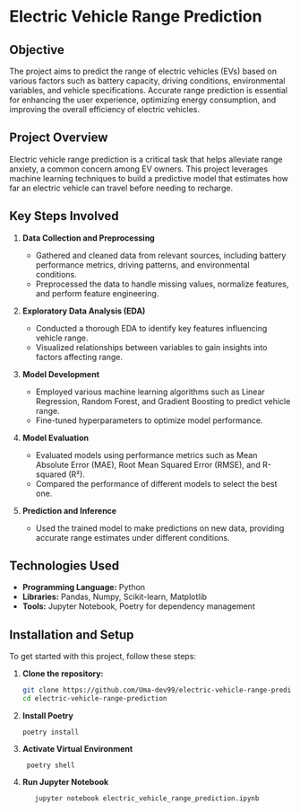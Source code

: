 # Electric Vehicle Range Prediction

## Objective
The project aims to predict the range of electric vehicles (EVs) based on various factors such as battery capacity, driving conditions, environmental variables, and vehicle specifications. Accurate range prediction is essential for enhancing the user experience, optimizing energy consumption, and improving the overall efficiency of electric vehicles.

## Project Overview
Electric vehicle range prediction is a critical task that helps alleviate range anxiety, a common concern among EV owners. This project leverages machine learning techniques to build a predictive model that estimates how far an electric vehicle can travel before needing to recharge.

## Key Steps Involved

1. **Data Collection and Preprocessing**
   - Gathered and cleaned data from relevant sources, including battery performance metrics, driving patterns, and environmental conditions.
   - Preprocessed the data to handle missing values, normalize features, and perform feature engineering.

2. **Exploratory Data Analysis (EDA)**
   - Conducted a thorough EDA to identify key features influencing vehicle range.
   - Visualized relationships between variables to gain insights into factors affecting range.

3. **Model Development**
   - Employed various machine learning algorithms such as Linear Regression, Random Forest, and Gradient Boosting to predict vehicle range.
   - Fine-tuned hyperparameters to optimize model performance.

4. **Model Evaluation**
   - Evaluated models using performance metrics such as Mean Absolute Error (MAE), Root Mean Squared Error (RMSE), and R-squared (R²).
   - Compared the performance of different models to select the best one.

5. **Prediction and Inference**
   - Used the trained model to make predictions on new data, providing accurate range estimates under different conditions.


## Technologies Used
- **Programming Language:** Python
- **Libraries:** Pandas, Numpy, Scikit-learn, Matplotlib
- **Tools:** Jupyter Notebook, Poetry for dependency management

## Installation and Setup

To get started with this project, follow these steps:

1. **Clone the repository:**
   ```bash
   git clone https://github.com/Uma-dev99/electric-vehicle-range-prediction.git
   cd electric-vehicle-range-prediction
   ```
2. **Install Poetry**
   ```
   poetry install

   ```
3. **Activate Virtual Environment**
   ```
    poetry shell
   ```
5. **Run Jupyter Notebook**
   ```
      jupyter notebook electric_vehicle_range_prediction.ipynb
   ```
